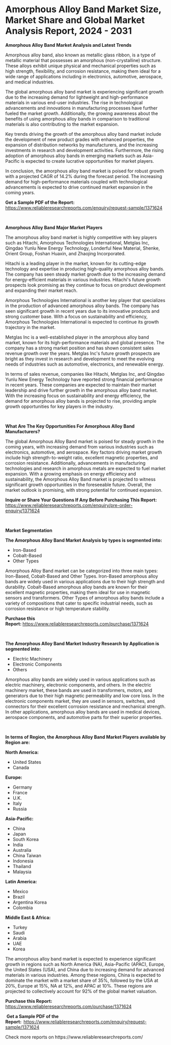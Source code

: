 <p><h1>Amorphous Alloy Band Market Size, Market Share and Global Market Analysis Report, 2024 - 2031</h1></p><p><strong>Amorphous Alloy Band Market Analysis and Latest Trends</strong></p>
<p><p>Amorphous alloy band, also known as metallic glass ribbon, is a type of metallic material that possesses an amorphous (non-crystalline) structure. These alloys exhibit unique physical and mechanical properties such as high strength, flexibility, and corrosion resistance, making them ideal for a wide range of applications including in electronics, automotive, aerospace, and medical industries.</p><p>The global amorphous alloy band market is experiencing significant growth due to the increasing demand for lightweight and high-performance materials in various end-user industries. The rise in technological advancements and innovations in manufacturing processes have further fueled the market growth. Additionally, the growing awareness about the benefits of using amorphous alloy bands in comparison to traditional materials is also contributing to the market expansion.</p><p>Key trends driving the growth of the amorphous alloy band market include the development of new product grades with enhanced properties, the expansion of distribution networks by manufacturers, and the increasing investments in research and development activities. Furthermore, the rising adoption of amorphous alloy bands in emerging markets such as Asia-Pacific is expected to create lucrative opportunities for market players.</p><p>In conclusion, the amorphous alloy band market is poised for robust growth with a projected CAGR of 14.2% during the forecast period. The increasing demand for high-performance materials coupled with technological advancements is expected to drive continued market expansion in the coming years.</p></p>
<p><strong>Get a Sample PDF of the Report:&nbsp;</strong> <a href="https://www.reliableresearchreports.com/enquiry/request-sample/1371624">https://www.reliableresearchreports.com/enquiry/request-sample/1371624</a></p>
<p>&nbsp;</p>
<p><strong>Amorphous Alloy Band Major Market Players</strong></p>
<p><p>The amorphous alloy band market is highly competitive with key players such as Hitachi, Amorphous Technologies International, Metglas Inc, Qingdao Yunlu New Energy Technology, Londerful New Material, Shenke, Orient Group, Foshan Huaxin, and Zhaojing Incorporated.</p><p>Hitachi is a leading player in the market, known for its cutting-edge technology and expertise in producing high-quality amorphous alloy bands. The company has seen steady market growth due to the increasing demand for energy-efficient materials in various industries. Hitachi's future growth prospects look promising as they continue to focus on product development and expanding their market reach.</p><p>Amorphous Technologies International is another key player that specializes in the production of advanced amorphous alloy bands. The company has seen significant growth in recent years due to its innovative products and strong customer base. With a focus on sustainability and efficiency, Amorphous Technologies International is expected to continue its growth trajectory in the market.</p><p>Metglas Inc is a well-established player in the amorphous alloy band market, known for its high-performance materials and global presence. The company has a strong market position and has shown consistent sales revenue growth over the years. Metglas Inc's future growth prospects are bright as they invest in research and development to meet the evolving needs of industries such as automotive, electronics, and renewable energy.</p><p>In terms of sales revenue, companies like Hitachi, Metglas Inc, and Qingdao Yunlu New Energy Technology have reported strong financial performance in recent years. These companies are expected to maintain their market leadership and drive further growth in the amorphous alloy band market. With the increasing focus on sustainability and energy efficiency, the demand for amorphous alloy bands is projected to rise, providing ample growth opportunities for key players in the industry.</p></p>
<p>&nbsp;</p>
<p><strong>What Are The Key Opportunities For Amorphous Alloy Band Manufacturers?</strong></p>
<p><p>The global Amorphous Alloy Band market is poised for steady growth in the coming years, with increasing demand from various industries such as electronics, automotive, and aerospace. Key factors driving market growth include high strength-to-weight ratio, excellent magnetic properties, and corrosion resistance. Additionally, advancements in manufacturing technologies and research in amorphous metals are expected to fuel market expansion. With a growing emphasis on energy efficiency and sustainability, the Amorphous Alloy Band market is projected to witness significant growth opportunities in the foreseeable future. Overall, the market outlook is promising, with strong potential for continued expansion.</p></p>
<p><strong>Inquire or Share Your Questions If Any Before Purchasing This Report:</strong> <a href="https://www.reliableresearchreports.com/enquiry/pre-order-enquiry/1371624">https://www.reliableresearchreports.com/enquiry/pre-order-enquiry/1371624</a></p>
<p>&nbsp;</p>
<p><strong>Market Segmentation</strong></p>
<p><strong>The Amorphous Alloy Band Market Analysis by types is segmented into:</strong></p>
<p><ul><li>Iron-Based</li><li>Cobalt-Based</li><li>Other Types</li></ul></p>
<p><p>Amorphous Alloy Band market can be categorized into three main types: Iron-Based, Cobalt-Based and Other Types. Iron-Based amorphous alloy bands are widely used in various applications due to their high strength and durability. Cobalt-Based amorphous alloy bands are known for their excellent magnetic properties, making them ideal for use in magnetic sensors and transformers. Other Types of amorphous alloy bands include a variety of compositions that cater to specific industrial needs, such as corrosion resistance or high temperature stability.</p></p>
<p><strong>Purchase this Report:&nbsp;</strong><a href="https://www.reliableresearchreports.com/purchase/1371624">https://www.reliableresearchreports.com/purchase/1371624</a></p>
<p>&nbsp;</p>
<p><strong>The Amorphous Alloy Band Market Industry Research by Application is segmented into:</strong></p>
<p><ul><li>Electric Machinery</li><li>Electronic Components</li><li>Others</li></ul></p>
<p><p>Amorphous alloy bands are widely used in various applications such as electric machinery, electronic components, and others. In the electric machinery market, these bands are used in transformers, motors, and generators due to their high magnetic permeability and low core loss. In the electronic components market, they are used in sensors, switches, and connectors for their excellent corrosion resistance and mechanical strength. In other applications, amorphous alloy bands are used in medical devices, aerospace components, and automotive parts for their superior properties.</p></p>
<p>&nbsp;</p>
<p><strong>In terms of Region, the Amorphous Alloy Band Market Players available by Region are:</strong></p>
<p>
    <p> <strong> North America: </strong>
        <ul>
            <li>United States</li>
            <li>Canada</li>
        </ul>
        </p> 
    <p> <strong> Europe: </strong>
        <ul>
            <li>Germany</li>
            <li>France</li>
            <li>U.K.</li>
            <li>Italy</li>
            <li>Russia</li>
        </ul>
        </p> 
    <p> <strong> Asia-Pacific: </strong>
        <ul>
            <li>China</li>
            <li>Japan</li>
            <li>South Korea</li>
            <li>India</li>
            <li>Australia</li>
            <li>China Taiwan</li>
            <li>Indonesia</li>
            <li>Thailand</li>
            <li>Malaysia</li>
        </ul>
        </p> 
    <p> <strong> Latin America: </strong>
        <ul>
            <li>Mexico</li>
            <li>Brazil</li>
            <li>Argentina Korea</li>
            <li>Colombia</li>
        </ul>
        </p> 
    <p> <strong> Middle East & Africa: </strong>
        <ul>
            <li>Turkey</li>
            <li>Saudi</li>
            <li>Arabia</li>
            <li>UAE</li>
            <li>Korea</li>
        </ul>
    </p>
    </p>
<p><p>The amorphous alloy band market is expected to experience significant growth in regions such as North America (NA), Asia-Pacific (APAC), Europe, the United States (USA), and China due to increasing demand for advanced materials in various industries. Among these regions, China is expected to dominate the market with a market share of 35%, followed by the USA at 20%, Europe at 15%, NA at 12%, and APAC at 10%. These regions are projected to collectively account for 92% of the global market valuation.</p></p>
<p><strong>Purchase this Report: </strong><a href="https://www.reliableresearchreports.com/purchase/1371624">https://www.reliableresearchreports.com/purchase/1371624</a></p>
<p>&nbsp;<strong>Get a Sample PDF of the Report:&nbsp;&nbsp;</strong><a href="https://www.reliableresearchreports.com/enquiry/request-sample/1371624">https://www.reliableresearchreports.com/enquiry/request-sample/1371624</a></p>
<p><strong></strong></p>
<p>Check more reports on https://www.reliableresearchreports.com/</p>